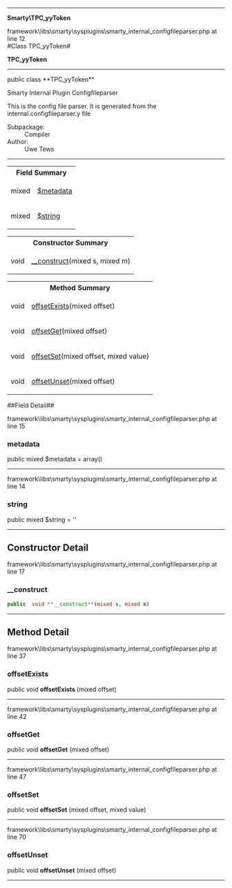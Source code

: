 
- - -

**Smarty\TPC_yyToken**
<div class="location">framework\libs\smarty\sysplugins\smarty_internal_configfileparser.php at line 12</div>
#Class TPC_yyToken#

**TPC_yyToken**


- - -

<p class="signature">public  class **TPC_yyToken**</p>

<div class="comment" id="overview_description"><p>Smarty Internal Plugin Configfileparser</p><p>This is the config file parser.
It is generated from the internal.configfileparser.y file</p></div>

<dl>
<dt>Subpackage:</dt>
<dd>Compiler</dd>
<dt>Author:</dt>
<dd>Uwe Tews</dd>
</dl>

- - -

<table id="summary_field">
<tr><th colspan="2">Field Summary</th></tr>
<tr>
<td class="type"> mixed</td>
<td class="description"><p class="name"><a href="#metadata">$metadata</a></p></td>
</tr>
<tr>
<td class="type"> mixed</td>
<td class="description"><p class="name"><a href="#string">$string</a></p></td>
</tr>
</table>

<table id="summary_constructor">
<tr><th colspan="2">Constructor Summary</th></tr>
<tr>
<td class="type"> void</td>
<td class="description"><p class="name"><a href="#__construct">__construct</a>(mixed s, mixed m)</p></td>
</tr>
</table>

<table id="summary_method">
<tr><th colspan="2">Method Summary</th></tr>
<tr>
<td class="type">  void</td>
<td class="description"><p class="name"><a href="#offsetexists">offsetExists</a>(mixed offset)</p></td>
</tr>
<tr>
<td class="type">  void</td>
<td class="description"><p class="name"><a href="#offsetget">offsetGet</a>(mixed offset)</p></td>
</tr>
<tr>
<td class="type">  void</td>
<td class="description"><p class="name"><a href="#offsetset">offsetSet</a>(mixed offset, mixed value)</p></td>
</tr>
<tr>
<td class="type">  void</td>
<td class="description"><p class="name"><a href="#offsetunset">offsetUnset</a>(mixed offset)</p></td>
</tr>
</table>

##Field Detail##
<div class="location">framework\libs\smarty\sysplugins\smarty_internal_configfileparser.php at line 15</div>
<h3 id="metadata">metadata</h3>

public  mixed $metadata = array()
<div class="details">
</div>

- - -

<div class="location">framework\libs\smarty\sysplugins\smarty_internal_configfileparser.php at line 14</div>
<h3 id="string">string</h3>

public  mixed $string = ''
<div class="details">
</div>

- - -

<h2 id="detail_method">Constructor Detail</h2>
<div class="location">framework\libs\smarty\sysplugins\smarty_internal_configfileparser.php at line 17</div>
<h3 id="__construct()">__construct</h3>

```php
public  void **__construct**(mixed s, mixed m)
```
<div class="details">
</div>

- - -

<h2 id="detail_method">Method Detail</h2>
<div class="location">framework\libs\smarty\sysplugins\smarty_internal_configfileparser.php at line 37</div>
<h3 id="offsetExists()">offsetExists</h3>

public  void **offsetExists** (mixed offset)<div class="details">
</div>

- - -

<div class="location">framework\libs\smarty\sysplugins\smarty_internal_configfileparser.php at line 42</div>
<h3 id="offsetGet()">offsetGet</h3>

public  void **offsetGet** (mixed offset)<div class="details">
</div>

- - -

<div class="location">framework\libs\smarty\sysplugins\smarty_internal_configfileparser.php at line 47</div>
<h3 id="offsetSet()">offsetSet</h3>

public  void **offsetSet** (mixed offset, mixed value)<div class="details">
</div>

- - -

<div class="location">framework\libs\smarty\sysplugins\smarty_internal_configfileparser.php at line 70</div>
<h3 id="offsetUnset()">offsetUnset</h3>

public  void **offsetUnset** (mixed offset)<div class="details">
</div>

- - -

